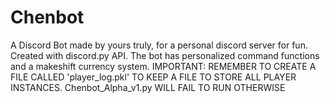 # Chenbot
A Discord Bot made by yours truly, for a personal discord server for fun. Created with discord.py API. The bot has personalized command functions and a makeshift currency system.
IMPORTANT: REMEMBER TO CREATE A FILE CALLED 'player_log.pkl' TO KEEP A FILE TO STORE ALL PLAYER INSTANCES. Chenbot_Alpha_v1.py WILL FAIL TO RUN OTHERWISE
